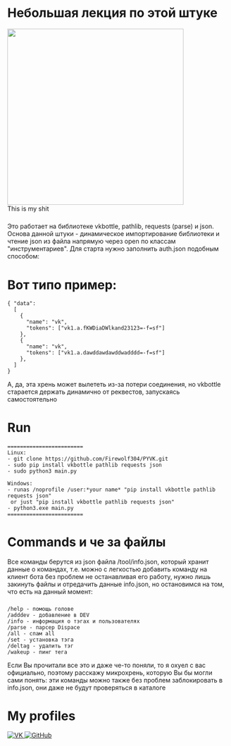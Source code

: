 # Небольшая лекция по этой штуке

  <div id="header" align="left">
    <img src="https://media.giphy.com/media/R9cQo06nQBpRe/giphy.gif" width="400"/></div>
This is my shit

##### 
Это работает на библиотеке vkbottle, pathlib, requests (parse) и json. Основа данной штуки - динамическое импортирование библиотеки и чтение json из файла напрямую через open по классам "инструментариев". Для старта нужно заполнить auth.json подобным способом:

# Вот типо пример:
    { "data":
      [
        {
          "name": "vk",
          "tokens": ["vk1.a.fKWDiaDWlkand23123=-f=sf"]
        },
        {
          "name": "vk",
          "tokens": ["vk1.a.dawddawdawddwadddd=-f=sf"]
        },
      ]
    }    


А, да, эта хрень может вылететь из-за потери соединения, но vkbottle старается держать динамично от реквестов, запускаясь самостоятельно

# Run
    ========================
    Linux:
    - git clone https://github.com/Firewolf304/PYVK.git
    - sudo pip install vkbottle pathlib requests json
    - sudo python3 main.py
    
    Windows:
    - runas /noprofile /user:*your name* "pip install vkbottle pathlib requests json"
     or just "pip install vkbottle pathlib requests json"
    - python3.exe main.py
    ========================

# Commands и че за файлы
Все команды берутся из json файла /tool/info.json, который хранит данные о командах, т.е. можно с легкостью добавить команду на клиент бота без проблем не останавливая его работу, нужно лишь закинуть файлы и отредачить данные info.json, но остановимся на том, что есть на данный момент:

#####
    /help - помощь голове
    /adddev - добавление в DEV
    /info - информация о тэгах и пользователях
    /parse - парсер Dispace
    /all - спам all
    /set - установка тэга
    /deltag - удалить тэг
    /wakeup - пинг тега

Если Вы прочитали все это и даже че-то поняли, то я охуел с вас официально, поэтому расскажу микрохрень, которую Вы бы могли сами понять: эти команды можно также без проблем заблокировать в info.json, они даже не будут проверяться в каталоге

# My profiles
<div id="badges">
  <a href="https://vk.com/remonterblyat">
    <img src="https://img.shields.io/badge/VK account-blue?style=for-the-badge&logo=vk&logoColor=cyan" alt="VK"/>
  </a>
  <a href="https://github.com/Firewolf304">
    <img src="https://img.shields.io/badge/GitHub-black?style=for-the-badge&logo=GitHub&logoColor=white" alt="GitHub"/>
  </a>
</div>
